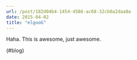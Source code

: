 ```yaml
---
url: /post/182d04b4-1454-4586-ac68-32cb0a2daa0a
date: 2015-04-02
title: "elgooG"
---
```


Haha. This is awesome, just awesome.



(#blog)